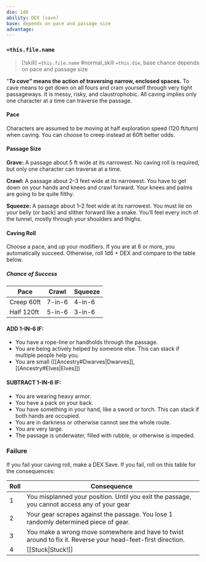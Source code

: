 ```yaml
---
die: 1d6
ability: DEX (save)
base: depends on pace and passage size
advantage:
---
```


### `=this.file.name`

> [!skill] `=this.file.name`
> #normal_skill 
>`=this.die`, base chance depends on pace and passage size

“***To cave*” means the action of traversing narrow, enclosed spaces.** To cave means to get down on all fours and cram yourself through very tight passageways. It is messy, risky, and claustrophobic. All caving implies only one character at a time can traverse the passage.

#### Pace
Characters are assumed to be moving at half exploration speed (120 ft/turn) when caving. You can choose to creep instead at 60ft better odds.

#### Passage Size

**Grave:** A passage about 5 ft wide at its narrowest. No caving roll is required, but only one character can traverse at a time. 

**Crawl:** A passage about 2–3 feet wide at its narrowest. You have to get down on your hands and knees and crawl forward. Your knees and palms are going to be quite filthy.

**Squeeze:** A passage about 1–2 feet wide at its narrowest. You must lie on your belly (or back) and slither forward like a snake. You’ll feel every inch of the tunnel, mostly through your shoulders and thighs.

#### Caving Roll
Choose a pace, and up your modifiers. If you are at 6 or more, you automatically succeed. Otherwise, roll 1d6 + DEX and compare to the table below.

##### Chance of Success

| **Pace**   | **Crawl** | **Squeeze** |
| ---------- | --------- | ----------- |
| Creep 60ft | 7-in-6    | 4-in-6      |
| Half 120ft | 5-in-6    | 3-in-6      |

#### ADD 1-IN-6 IF:

- You have a rope-line or handholds through the passage.
- You are being actively helped by someone else. This can stack if multiple people help you.
- You are small ([[Ancestry#Dwarves|Dwarves]], [[Ancestry#Elves|Elves]])

#### SUBTRACT 1-IN-6 IF:

- You are wearing heavy armor.
- You have a pack on your back.
- You have something in your hand, like a sword or torch. This can stack if both hands are occupied.
- You are in darkness or otherwise cannot see the whole route.
- You are very large.
- The passage is underwater, filled with rubble, or otherwise is impeded.

### Failure
If you fail your caving roll, make a DEX Save. If you fail, roll on this table for the consequences:


| Roll | Consequence                                                                                                 |
| ---- | ----------------------------------------------------------------------------------------------------------- |
| 1    | You misplanned your position. Until you exit the passage, you cannot access any of your gear                |
| 2    | Your gear scrapes against the passage. You lose 1 randomly determined piece of gear.                        |
| 3    | You make a wrong move somewhere and have to twist around to fix it. Reverse your head-feet-first direction. |
| 4    | [[Stuck\|Stuck!]]                                                                                                 | 

